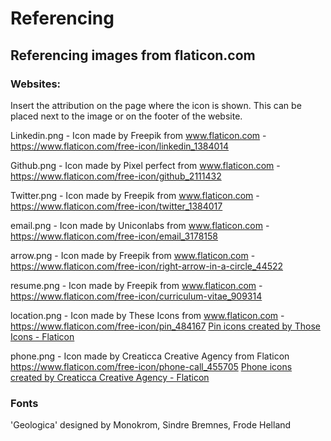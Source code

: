 
# Referencing

## Referencing images from flaticon.com

### Websites:

Insert the attribution on the page where the icon is shown. This can be placed next to the image or on the footer of the website.

Linkedin.png - Icon made by Freepik from www.flaticon.com
    - https://www.flaticon.com/free-icon/linkedin_1384014

Github.png - Icon made by Pixel perfect from www.flaticon.com
    - https://www.flaticon.com/free-icon/github_2111432

Twitter.png - Icon made by Freepik from www.flaticon.com
    - https://www.flaticon.com/free-icon/twitter_1384017

email.png - Icon made by Uniconlabs from www.flaticon.com
    - https://www.flaticon.com/free-icon/email_3178158

arrow.png - Icon made by Freepik from www.flaticon.com
    - https://www.flaticon.com/free-icon/right-arrow-in-a-circle_44522

resume.png - Icon made by Freepik from www.flaticon.com
    - https://www.flaticon.com/free-icon/curriculum-vitae_909314

location.png - Icon made by These Icons from www.flaticon.com
    - https://www.flaticon.com/free-icon/pin_484167
    <a href="https://www.flaticon.com/free-icons/pin" title="pin icons">Pin icons created by Those Icons - Flaticon</a>

phone.png - Icon made by Creaticca Creative Agency from Flaticon
    https://www.flaticon.com/free-icon/phone-call_455705
<a href="https://www.flaticon.com/free-icons/phone" title="phone icons">Phone icons created by Creaticca Creative Agency - Flaticon</a>

### Fonts

'Geologica' designed by Monokrom, Sindre Bremnes, Frode Helland